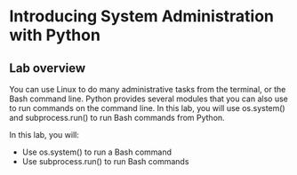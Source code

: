 # Introducing System Administration with Python

## Lab overview

You can use Linux to do many administrative tasks from the terminal, or the Bash command line. Python provides several modules that you can also use to run commands on the command line. In this lab, you will use os.system() and subprocess.run() to run Bash commands from Python.

In this lab, you will:

- Use os.system() to run a Bash command
- Use subprocess.run() to run Bash commands
